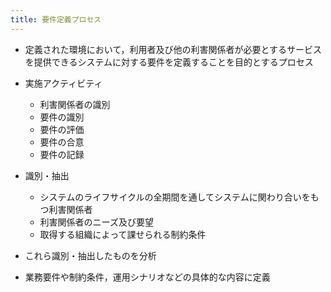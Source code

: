 ```yaml
---
title: 要件定義プロセス
---
```


- 定義された環境において，利用者及び他の利害関係者が必要とするサービスを提供できるシステムに対する要件を定義することを目的とするプロセス

- 実施アクティビティ
	-   利害関係者の識別
	-   要件の識別
	-   要件の評価
	-   要件の合意
	-   要件の記録

- 識別・抽出
	- システムのライフサイクルの全期間を通してシステムに関わり合いをもつ利害関係者
	- 利害関係者のニーズ及び要望
	- 取得する組織によって課せられる制約条件
- これら識別・抽出したものを分析
- 業務要件や制約条件，運用シナリオなどの具体的な内容に定義